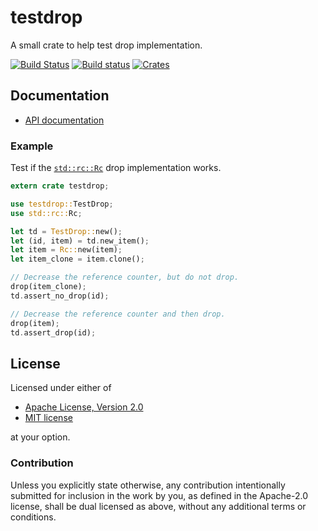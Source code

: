 # testdrop

A small crate to help test drop implementation.

[![Build Status](https://travis-ci.org/malbarbo/testdrop.svg?branch=master)](https://travis-ci.org/malbarbo/testdrop)
[![Build status](https://ci.appveyor.com/api/projects/status/ww0qx6msilj8pwaw/branch/master?svg=true)](https://ci.appveyor.com/project/malbarbo/testdrop)
[![Crates](http://meritbadge.herokuapp.com/testdrop)](https://crates.io/crates/testdrop)

## Documentation

- [API documentation](https://docs.rs/testdrop)


### Example

Test if the [`std::rc::Rc`](https://doc.rust-lang.org/stable/std/rc/struct.Rc.html)
drop implementation works.

```rust
extern crate testdrop;

use testdrop::TestDrop;
use std::rc::Rc;

let td = TestDrop::new();
let (id, item) = td.new_item();
let item = Rc::new(item);
let item_clone = item.clone();

// Decrease the reference counter, but do not drop.
drop(item_clone);
td.assert_no_drop(id);

// Decrease the reference counter and then drop.
drop(item);
td.assert_drop(id);
```


## License

Licensed under either of

 - [Apache License, Version 2.0](http://www.apache.org/licenses/LICENSE-2.0)
 - [MIT license](http://opensource.org/licenses/MIT)

at your option.

### Contribution

Unless you explicitly state otherwise, any contribution intentionally submitted
for inclusion in the work by you, as defined in the Apache-2.0 license, shall
be dual licensed as above, without any additional terms or conditions.
